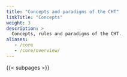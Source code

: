 ```yaml
---
title: "Concepts and paradigms of the CHT"
linkTitle: "Concepts"
weight: 3
description: >
  Concepts, rules and paradigms of the CHT.
aliases:
   - /core
   - /core/overview/
---
```


{{< subpages >}}
